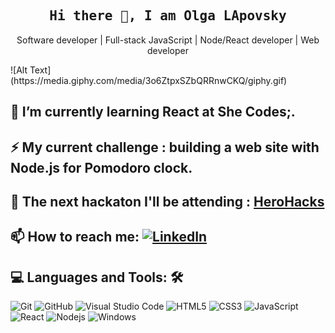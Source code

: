 <h2 align='center'><samp><strong>Hi there 👋, I am Olga LApovsky</strong></samp></h2>
<p align='center'>Software developer | Full-stack JavaScript | Node/React developer | Web developer</p>
![Alt Text](https://media.giphy.com/media/3o6ZtpxSZbQRRnwCKQ/giphy.gif)


## 🌱 I’m currently learning React at She Codes;.<br/>
## ⚡ My current challenge : building a web site with Node.js for Pomodoro clock.
## 💾 The next hackaton I'll be attending : [HeroHacks](https://organize.mlh.io/participants/events/4618-herohacks)<br/>
## <p>📫 How to reach me: <a href="https://www.linkedin.com/in/olgalapovsky"><img src="https://img.shields.io/badge/LinkedIn--_.svg?style=social&logo=linkedin" alt="LinkedIn"></a></p>

## 💻 **Languages and Tools:** 🛠️<br>

![Git](https://img.shields.io/badge/-Git-000000?style=flat&logo=git&logoColor=F05032&labelColor=ffffff)
![GitHub](https://img.shields.io/badge/-GitHub-000000?style=flat&logo=github&logoColor=000000&labelColor=ffffff)
![Visual Studio Code](https://img.shields.io/badge/-VSCode-000000?style=flat&logo=visual-studio-code&labelColor=007ACC)
![HTML5](https://img.shields.io/badge/-HTML5-000000?style=flat&logo=html5&logoColor=ffffff&labelColor=E34F26)
![CSS3](https://img.shields.io/badge/-CSS3-000000?style=flat&logo=css3&logoColor=ffffff&labelColor=1572B6) 
![JavaScript](https://img.shields.io/badge/-JavaScript-000000?style=flat&logo=javascript)
![React](https://img.shields.io/badge/-React-000000?style=flat&logo=react)
![Nodejs](https://img.shields.io/badge/-Nodejs-000000?style=flat&logo=Node.js)
![Windows](https://img.shields.io/badge/-Windows-000000?style=flat&logo=windows&logoColor=ffffff&labelColor=0078D6)



<!--
**olg200492/olg200492** is a ✨ _special_ ✨ repository because its `README.md` (this file) appears on your GitHub profile.

Here are some ideas to get you started:

- 🔭 I’m currently working on ...
- 🌱 I’m currently learning ...
- 👯 I’m looking to collaborate on ...
- 🤔 I’m looking for help with ...
- 💬 Ask me about ...
- 📫 How to reach me: ...
- 😄 Pronouns: ...
- ⚡ Fun fact: ...
-->

